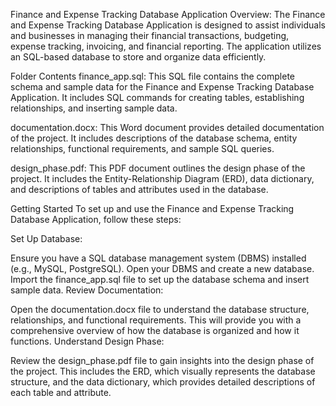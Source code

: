 Finance and Expense Tracking Database Application
Overview:
The Finance and Expense Tracking Database Application is designed to assist individuals and businesses in managing their financial transactions, budgeting, expense tracking, invoicing, and financial reporting. The application utilizes an SQL-based database to store and organize data efficiently.

Folder Contents
finance_app.sql: This SQL file contains the complete schema and sample data for the Finance and Expense Tracking Database Application. It includes SQL commands for creating tables, establishing relationships, and inserting sample data.

documentation.docx: This Word document provides detailed documentation of the project. It includes descriptions of the database schema, entity relationships, functional requirements, and sample SQL queries.

design_phase.pdf: This PDF document outlines the design phase of the project. It includes the Entity-Relationship Diagram (ERD), data dictionary, and descriptions of tables and attributes used in the database.

Getting Started
To set up and use the Finance and Expense Tracking Database Application, follow these steps:

Set Up Database:

Ensure you have a SQL database management system (DBMS) installed (e.g., MySQL, PostgreSQL).
Open your DBMS and create a new database.
Import the finance_app.sql file to set up the database schema and insert sample data.
Review Documentation:

Open the documentation.docx file to understand the database structure, relationships, and functional requirements. This will provide you with a comprehensive overview of how the database is organized and how it functions.
Understand Design Phase:

Review the design_phase.pdf file to gain insights into the design phase of the project. This includes the ERD, which visually represents the database structure, and the data dictionary, which provides detailed descriptions of each table and attribute.
